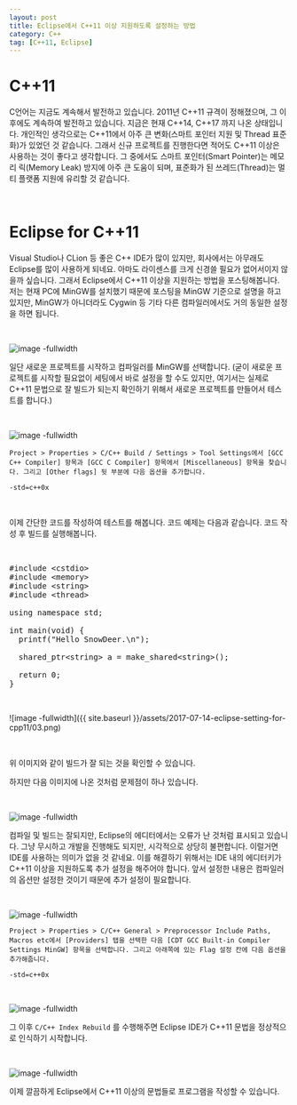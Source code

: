 ```yaml
---
layout: post
title: Eclipse에서 C++11 이상 지원하도록 설정하는 방법
category: C++
tag: [C++11, Eclipse]
---
```


# C++11

C언어는 지금도 계속해서 발전하고 있습니다. 2011년 C++11 규격이 정해졌으며,
그 이후에도 계속하여 발전하고 있습니다. 지금은 현재 C++14, C++17 까지 나온 상태입니다.
개인적인 생각으로는 C++11에서 아주 큰 변화(스마트 포인터 지원 및 Thread 표준화)가 있었던 것 같습니다.
그래서 신규 프로젝트를 진행한다면 적어도 C++11 이상은 사용하는 것이 좋다고 생각합니다.
그 중에서도 스마트 포인터(Smart Pointer)는 메모리 릭(Memory Leak) 방지에 아주 큰 도움이 되며,
표준화가 된 쓰레드(Thread)는 멀티 플랫폼 지원에 유리할 것 같습니다.

<br>

# Eclipse for C++11

Visual Studio나 CLion 등 좋은 C++ IDE가 많이 있지만, 회사에서는 아무래도 Eclipse를
많이 사용하게 되네요. 아마도 라이센스를 크게 신경쓸 필요가 없어서이지 않을까 싶습니다.
그래서 Eclipse에서 C++11 이상을 지원하는 방법을 포스팅해봅니다.
저는 현재 PC에 MinGW를 설치했기 때문에 포스팅을 MinGW 기준으로 설명을 하고 있지만,
MinGW가 아니더라도 Cygwin 등 기타 다른 컴파일러에서도 거의 동일한 설정을 하면 됩니다.

<br>

![image -fullwidth](/assets/2017-07-14-eclipse-setting-for-cpp11/01.png)

일단 새로운 프로젝트를 시작하고 컴파일러를 MinGW를 선택합니다.
(굳이 새로운 프로젝트를 시작할 필요없이 세팅에서 바로 설정을 할 수도 있지만,
여기서는 실제로 C++11 문법으로 잘 빌드가 되는지 확인하기 위해서 새로운 프로젝트를
만들어서 테스트를 합니다.)

<br>

![image -fullwidth](/assets/2017-07-14-eclipse-setting-for-cpp11/02.png)

~~~
Project > Properties > C/C++ Build / Settings > Tool Settings에서 [GCC C++ Compiler] 항목과 [GCC C Compiler] 항목에서 [Miscellaneous] 항목을 찾습니다. 그리고 [Other flags] 뒷 부분에 다음 옵션을 추가합니다.

-std=c++0x
~~~


<br>

이제 간단한 코드를 작성하여 테스트를 해봅니다. 코드 예제는 다음과 같습니다.
코드 작성 후 빌드를 실행해봅니다.

<br>

<pre class="prettyprint">#include &lt;cstdio&gt;
#include &lt;memory&gt;
#include &lt;string&gt;
#include &lt;thread&gt;

using namespace std;

int main(void) {
  printf("Hello SnowDeer.\n");

  shared_ptr&lt;string&gt; a = make_shared&lt;string&gt;();

  return 0;
}</pre>

<br>

![image -fullwidth]({{ site.baseurl }}/assets/2017-07-14-eclipse-setting-for-cpp11/03.png)

<br>

위 이미지와 같이 빌드가 잘 되는 것을 확인할 수 있습니다.

하지만 다음 이미지에 나온 것처럼 문제점이 하나 있습니다.

<br>

![image -fullwidth](/assets/2017-07-14-eclipse-setting-for-cpp11/04.png)

컴파일 및 빌드는 잘되지만, Eclipse의 에디터에서는 오류가 난 것처럼 표시되고 있습니다.
그냥 무시하고 개발을 진행해도 되지만, 시각적으로 상당히 불편합니다. 이럴거면 IDE를 사용하는
의미가 없을 것 같네요. 이를 해결하기 위해서는 IDE 내의 에디터키가 C++11 이상을 지원하도록
추가 설정을 해주어야 합니다. 앞서 설정한 내용은 컴파일러의 옵션만 설정한 것이기 때문에
추가 설정이 필요합니다.

<br>

![image -fullwidth](/assets/2017-07-14-eclipse-setting-for-cpp11/05.png)

~~~
Project > Properties > C/C++ General > Preprocessor Include Paths, Macros etc에서 [Providers] 탭을 선택한 다음 [CDT GCC Built-in Compiler Settings MinGW] 항목을 선택합니다. 그리고 아래쪽에 있는 Flag 설정 칸에 다음 옵션을 추가해줍니다.

-std=c++0x
~~~

<br>


![image -fullwidth](/assets/2017-07-14-eclipse-setting-for-cpp11/06.png)

그 이후 `C/C++ Index Rebuild` 를 수행해주면 Eclipse IDE가 C++11 문법을 정상적으로 인식하기 시작합니다.

<br>

![image -fullwidth](/assets/2017-07-14-eclipse-setting-for-cpp11/07.png)

이제 깔끔하게 Eclipse에서 C++11 이상의 문법들로 프로그램을 작성할 수 있습니다.
